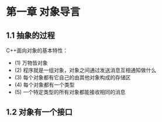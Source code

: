# 第一章 对象导言

## 1.1 抽象的过程

C++面向对象的基本特性：

- (1) 万物皆对象
- (2) 程序就是一组对象，对象之间通过发送消息互相通知做什么
- (3) 每个对象都有它自己的由其他对象构成的存储区
- (4) 每个对象都有一个类型
- (5) 一个特定类型的所有对象都能接收相同的消息

## 1.2 对象有一个接口

